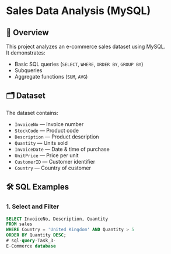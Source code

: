 # Sales Data Analysis (MySQL)

## 📌 Overview
This project analyzes an e-commerce sales dataset using MySQL.  
It demonstrates:
- Basic SQL queries (`SELECT`, `WHERE`, `ORDER BY`, `GROUP BY`)
- Subqueries
- Aggregate functions (`SUM`, `AVG`)

## 🗂 Dataset
The dataset contains:
- `InvoiceNo` — Invoice number
- `StockCode` — Product code
- `Description` — Product description
- `Quantity` — Units sold
- `InvoiceDate` — Date & time of purchase
- `UnitPrice` — Price per unit
- `CustomerID` — Customer identifier
- `Country` — Country of customer

## 🛠 SQL Examples

### 1. Select and Filter
```sql
SELECT InvoiceNo, Description, Quantity
FROM sales
WHERE Country = 'United Kingdom' AND Quantity > 5
ORDER BY Quantity DESC;
# sql-query-Task_3-
E-Commerce database
